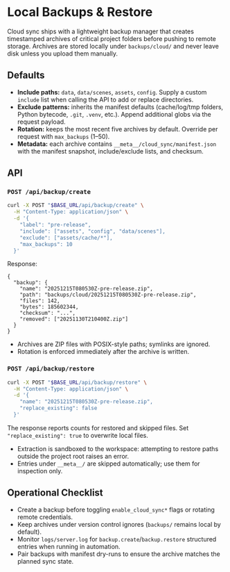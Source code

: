 # Local Backups & Restore

Cloud sync ships with a lightweight backup manager that creates timestamped archives of critical project folders before pushing to remote storage. Archives are stored locally under `backups/cloud/` and never leave disk unless you upload them manually.

## Defaults

- **Include paths:** `data`, `data/scenes`, `assets`, `config`. Supply a custom `include` list when calling the API to add or replace directories.
- **Exclude patterns:** inherits the manifest defaults (cache/log/tmp folders, Python bytecode, `.git`, `.venv`, etc.). Append additional globs via the request payload.
- **Rotation:** keeps the most recent five archives by default. Override per request with `max_backups` (1–50).
- **Metadata:** each archive contains `__meta__/cloud_sync/manifest.json` with the manifest snapshot, include/exclude lists, and checksum.

## API

### `POST /api/backup/create`

```bash
curl -X POST "$BASE_URL/api/backup/create" \
  -H "Content-Type: application/json" \
  -d '{
    "label": "pre-release",
    "include": ["assets", "config", "data/scenes"],
    "exclude": ["assets/cache/*"],
    "max_backups": 10
  }'
```

Response:

```jsonc
{
  "backup": {
    "name": "20251215T080530Z-pre-release.zip",
    "path": "backups/cloud/20251215T080530Z-pre-release.zip",
    "files": 142,
    "bytes": 185602344,
    "checksum": "...",
    "removed": ["20251130T210400Z.zip"]
  }
}
```

- Archives are ZIP files with POSIX-style paths; symlinks are ignored.
- Rotation is enforced immediately after the archive is written.

### `POST /api/backup/restore`

```bash
curl -X POST "$BASE_URL/api/backup/restore" \
  -H "Content-Type: application/json" \
  -d '{
    "name": "20251215T080530Z-pre-release.zip",
    "replace_existing": false
  }'
```

The response reports counts for restored and skipped files. Set `"replace_existing": true` to overwrite local files.

- Extraction is sandboxed to the workspace: attempting to restore paths outside the project root raises an error.
- Entries under `__meta__/` are skipped automatically; use them for inspection only.

## Operational Checklist

- Create a backup before toggling `enable_cloud_sync*` flags or rotating remote credentials.
- Keep archives under version control ignores (`backups/` remains local by default).
- Monitor `logs/server.log` for `backup.create`/`backup.restore` structured entries when running in automation.
- Pair backups with manifest dry-runs to ensure the archive matches the planned sync state.

